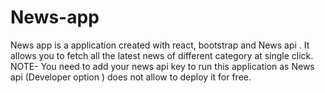 # News-app
News app is a application created with react, bootstrap and  News api . It allows you to fetch all the latest news of different category at single click. NOTE- You need to add your news api key to run this application as News api (Developer option ) does not allow to deploy it for free.
